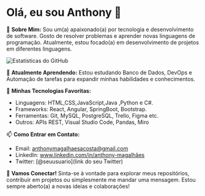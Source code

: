 # Olá, eu sou Anthony 👋

🌟 **Sobre Mim:**
Sou um(a) apaixonado(a) por tecnologia e desenvolvimento de software. Gosto de resolver problemas e aprender novas linguagens de programação. Atualmente, estou focado(a) em desenvolvimento de projetos em diferentes linguagens.

![Estatísticas do GitHub](https://github-readme-stats.vercel.app/api?username=seuusuario&show_icons=true&theme=radical)

🌱 **Atualmente Aprendendo:**
Estou estudando Banco de Dados, DevOps e Automação de tarefas para expandir minhas habilidades e conhecimentos.

🔧 **Minhas Tecnologias Favoritas:**
- Linguagens: HTML,CSS,JavaScript,Java ,Python e C#.
- Frameworks: React, Angular, SpringBoot, Bootstrap.
- Ferramentas: Git, MySQL, PostgreSQL, Trello, Figma etc.
- Outros: APIs REST, Visual Studio Code, Pandas, Miro

  
📫 **Como Entrar em Contato:**
- Email: anthonymagalhaesacosta@gmail.com
- LinkedIn: www.linkedin.com/in/anthony-magalhães
- Twitter: [@seuusuario](link do seu Twitter)

🎉 **Vamos Conectar!**
Sinta-se à vontade para explorar meus repositórios, contribuir em projetos ou simplesmente me mandar uma mensagem. Estou sempre aberto(a) a novas ideias e colaborações!

